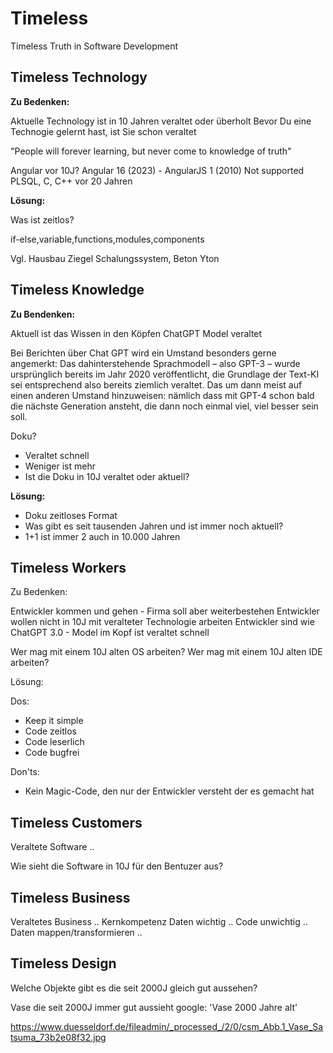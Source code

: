 # Timeless

Timeless Truth in Software Development

## Timeless Technology

**Zu Bedenken:**

Aktuelle Technology ist in 10 Jahren veraltet oder überholt
Bevor Du eine Technogie gelernt hast, ist Sie schon veraltet

"People will forever learning, but never come to knowledge of truth"

Angular vor 10J? Angular 16 (2023) - AngularJS 1 (2010) Not supported
PLSQL, C, C++ vor 20 Jahren

**Lösung:**

Was ist zeitlos?

if-else,variable,functions,modules,components

Vgl. Hausbau
Ziegel
Schalungssystem, Beton
Yton

## Timeless Knowledge

**Zu Bendenken:**

Aktuell ist das Wissen in den Köpfen
ChatGPT Model veraltet

Bei Berichten über Chat GPT wird ein Umstand besonders gerne angemerkt: Das dahinterstehende Sprachmodell – also GPT-3 – wurde ursprünglich bereits im Jahr 2020 veröffentlicht, die Grundlage der Text-KI sei entsprechend also bereits ziemlich veraltet. Das um dann meist auf einen anderen Umstand hinzuweisen: nämlich dass mit GPT-4 schon bald die nächste Generation ansteht, die dann noch einmal viel, viel besser sein soll.

Doku? 

- Veraltet schnell
- Weniger ist mehr
- Ist die Doku in 10J veraltet oder aktuell?

**Lösung:**

- Doku zeitloses Format
- Was gibt es seit tausenden Jahren und ist immer noch aktuell?
- 1+1 ist immer 2 auch in 10.000 Jahren

## Timeless Workers

Zu Bedenken:

Entwickler kommen und gehen - Firma soll aber weiterbestehen
Entwickler wollen nicht in 10J mit veralteter Technologie arbeiten
Entwickler sind wie ChatGPT 3.0 - Model im Kopf ist veraltet schnell

Wer mag mit einem 10J alten OS arbeiten?
Wer mag mit einem 10J alten IDE arbeiten?

Lösung:

Dos:

- Keep it simple
- Code zeitlos 
- Code leserlich
- Code bugfrei 

Don'ts:

- Kein Magic-Code, den nur der Entwickler versteht der es gemacht hat

## Timeless Customers

Veraltete Software ..

Wie sieht die Software in 10J für den Bentuzer aus?

## Timeless Business

Veraltetes Business ..
Kernkompetenz
Daten wichtig .. Code unwichtig ..
Daten mappen/transformieren ..

## Timeless Design

Welche Objekte gibt es die seit 2000J gleich gut aussehen?

Vase die seit 2000J immer gut aussieht
google: 'Vase 2000 Jahre alt'

https://www.duesseldorf.de/fileadmin/_processed_/2/0/csm_Abb.1_Vase_Satsuma_73b2e08f32.jpg






